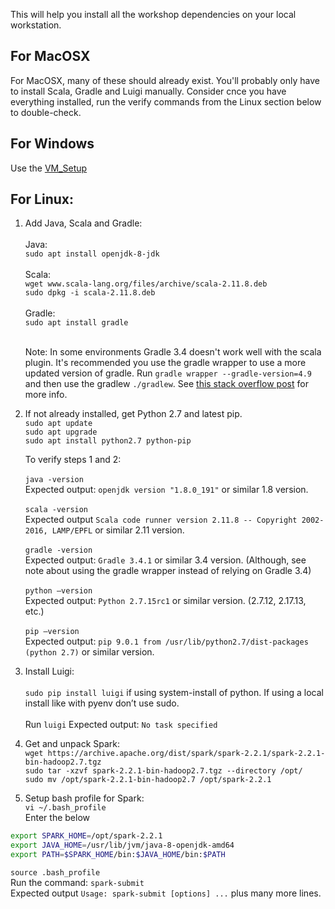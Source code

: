 This will help you install all the workshop dependencies on your local workstation.


## For MacOSX 
For MacOSX, many of these should already exist. You'll probably only have to install Scala, Gradle and Luigi manually. 
Consider cnce you have everything installed, run the verify commands from the Linux section below to double-check. 

## For Windows

Use the [VM_Setup](https://github.com/bfemiano/song_plays_workshop_tutorial/blob/master/VM_Setup.md)

## For Linux:

1. Add Java, Scala and Gradle:</br></br>
    Java: </br>
    `sudo apt install openjdk-8-jdk` </br></br>
    Scala: </br>
    `wget www.scala-lang.org/files/archive/scala-2.11.8.deb` </br>
    `sudo dpkg -i scala-2.11.8.deb` </br></br>
    Gradle: </br>
    `sudo apt install gradle` </br></br>

    Note: In some environments Gradle 3.4 doesn't work well with the scala plugin. It's recommended you use the gradle wrapper to use a more updated version of gradle. 
        Run `gradle wrapper --gradle-version=4.9` and then use the gradlew `./gradlew`. See [this stack overflow post](https://stackoverflow.com/questions/43039340/gradle-task-compilescala-fails-on-missing-value-for-zincclasspath) for more info. 

2. If not already installed, get Python 2.7 and latest pip. </br>
    `sudo apt update` </br>
    `sudo apt upgrade` </br>
    `sudo apt install python2.7 python-pip` </br>

    To verify steps 1 and 2:</br></br>
    `java -version`</br>
    Expected output: `openjdk version "1.8.0_191"` or similar 1.8 version.</br> </br>
    `scala -version`</br>
    Expected output `Scala code runner version 2.11.8 -- Copyright 2002-2016, LAMP/EPFL` or similar 2.11 version.</br></br> 
    `gradle -version`</br>
    Expected output: `Gradle 3.4.1` or similar 3.4 version. (Although, see note about using the gradle wrapper instead of relying on Gradle 3.4)</br></br> 
    `python —version`</br>
    Expected output: `Python 2.7.15rc1` or similar version. (2.7.12, 2.17.13, etc.)</br></br>
    `pip —version`</br>
    Expected output: `pip 9.0.1 from /usr/lib/python2.7/dist-packages (python 2.7)` or similar version.</br> 
    
3. Install Luigi:</br>   
`sudo pip install luigi` if using system-install of python. If using a local install like with pyenv don’t use sudo.</br>  
Run `luigi`
Expected output: `No task specified`

4. Get and unpack Spark:</br> 
`wget https://archive.apache.org/dist/spark/spark-2.2.1/spark-2.2.1-bin-hadoop2.7.tgz`</br> 
`sudo tar -xzvf spark-2.2.1-bin-hadoop2.7.tgz --directory /opt/`</br> 
`sudo mv /opt/spark-2.2.1-bin-hadoop2.7 /opt/spark-2.2.1`</br> 

5. Setup bash profile for Spark:</br> 
`vi ~/.bash_profile`</br> 
Enter the below</br> 

```bash
export SPARK_HOME=/opt/spark-2.2.1
export JAVA_HOME=/usr/lib/jvm/java-8-openjdk-amd64
export PATH=$SPARK_HOME/bin:$JAVA_HOME/bin:$PATH
```

`source .bash_profile`</br> 
Run the command: `spark-submit`</br> 
Expected output `Usage: spark-submit [options] ...` plus many more lines. 